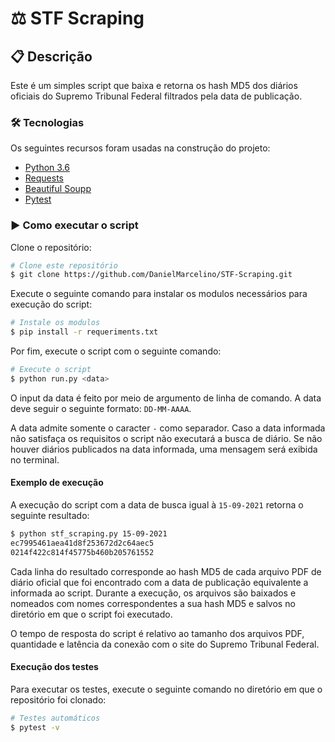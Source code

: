 # ⚖️ STF Scraping

## 📋️ Descrição

Este é um simples script que baixa e retorna os hash MD5 dos diários oficiais do Supremo Tribunal Federal filtrados pela data de publicação.

### 🛠 Tecnologias

Os seguintes recursos foram usadas na construção do projeto:
- [Python 3.6](https://www.python.org/downloads/release/python-360/)
- [Requests](https://docs.python-requests.org/en/latest/)
- [Beautiful Soupp](https://www.crummy.com/software/BeautifulSoup/bs4/doc/)
- [Pytest](https://docs.pytest.org/en/6.2.x/)


### ▶️ Como executar o script

Clone o repositório:
```bash
# Clone este repositório
$ git clone https://github.com/DanielMarcelino/STF-Scraping.git
```

Execute o seguinte comando para instalar os modulos necessários para execução do script:
```bash
# Instale os modulos
$ pip install -r requeriments.txt
```

Por fim, execute o script com o seguinte comando:

```bash
# Execute o script
$ python run.py <data>
```
O input da data é feito por meio de argumento de linha de comando. A data deve seguir o seguinte formato: `DD-MM-AAAA`.

A data admite somente o caracter `-` como separador. Caso a data informada não satisfaça os requisitos o script não executará a busca de diário. Se não houver diários publicados na data informada, uma mensagem será exibida no terminal.
#### Exemplo de execução
A execução do script com a data de busca igual à `15-09-2021` retorna o seguinte resultado:
```bash
$ python stf_scraping.py 15-09-2021
ec7995461aea41d8f253672d2c64aec5
0214f422c814f45775b460b205761552
```

Cada linha do resultado corresponde ao hash MD5 de cada arquivo PDF de diário oficial que foi encontrado com a data de publicação equivalente a informada ao script. Durante a execução, os arquivos são baixados e nomeados com nomes correspondentes a sua hash MD5 e salvos no diretório em que o script foi executado.

O tempo de resposta do script é relativo ao tamanho dos arquivos PDF, quantidade e latência da conexão com o site do Supremo Tribunal Federal.


#### Execução dos testes
Para executar os testes, execute o seguinte comando no diretório em que o repositório foi clonado:
```bash
# Testes automáticos
$ pytest -v
```



